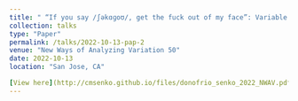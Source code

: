 ```yaml
---
title: " “If you say /ʃəkɑɡoʊ/, get the fuck out of my face”: Variable discourses of localized authenticity in the Chicago vowel."
collection: talks
type: "Paper"
permalink: /talks/2022-10-13-pap-2
venue: "New Ways of Analyzing Variation 50"
date: 2022-10-13
location: "San Jose, CA"

[View here](http://cmsenko.github.io/files/donofrio_senko_2022_NWAV.pdf)
---
```

